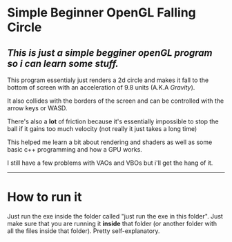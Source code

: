 Simple Beginner OpenGL Falling Circle
=====================================

***This is just a simple begginer openGL program so i can learn some stuff.***
---

This program essentialy just renders a 2d circle and makes it fall to the bottom of screen with an acceleration of 9.8 units (A.K.A *Gravity*).

It also collides with the borders of the screen and can be controlled with the arrow keys or WASD.

There's also a **lot** of friction because it's essentially impossible to stop the ball if it gains too much velocity (not really it just takes a long time)

This helped me learn a bit about rendering and shaders as well as some basic c++ programming and how a GPU works.

I still have a few problems with VAOs and VBOs but i'll get the hang of it.

---
# How to run it
 Just run the exe inside the folder called "just run the exe in this folder". Just make sure that you are running it **inside** that folder (or another folder with all the files inside that folder). Pretty self-explanatory.
